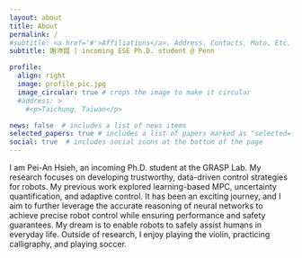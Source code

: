 ```yaml
---
layout: about
title: About
permalink: /
#subtitle: <a href='#'>Affiliations</a>. Address. Contacts. Moto. Etc.
subtitle: 謝沛諳 | incoming ESE Ph.D. student @ Penn

profile:
  align: right
  image: profile_pic.jpg
  image_circular: true # crops the image to make it circular
  #address: >
    #<p>Taichung, Taiwan</p>

news: false  # includes a list of news items
selected_papers: true # includes a list of papers marked as "selected={true}"
social: true  # includes social icons at the bottom of the page
---
```


I am Pei-An Hsieh, an incoming Ph.D. student at the GRASP Lab. My research focuses on developing trustworthy, data-driven control strategies for robots. My previous work explored learning-based MPC, uncertainty quantification, and adaptive control. It has been an exciting journey, and I aim to further leverage the accurate reasoning of neural networks to achieve precise robot control while ensuring performance and safety guarantees. My dream is to enable robots to safely assist humans in everyday life. Outside of research, I enjoy playing the violin, practicing calligraphy, and playing soccer.

